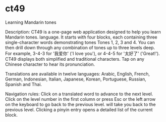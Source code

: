 # ct49
Learning Mandarin tones

Description: CT49 is a one-page web application designed to help you learn Mandarin tones.
language. It starts with four blocks, each containing three single-character words demonstrating tones
Tones 1, 2, 3 and 4. You can then drill down through any combination of tones up to three levels deep.
For example, 3-4-3 for '我爱你' ('I love you'), or 4-4-5 for '太好了' ('Great!'). CT49 displays both
simplified and traditional characters. Tap on any Chinese character to hear its pronunciation.
                                                                                                        
Translations are available in twelve languages: Arabic, English, French, German, Indonesian, Italian,
Japanese, Korean, Portuguese, Russian, Spanish and Thai.
                                                                                                        
Navigation rules:
 Click on a translated word to advance to the next level.
 Click on the level number in the first column or press Esc or the left arrow on the keyboard to go back to the previous level.
    will take you back to the previous level.
 Clicking a pinyin entry opens a detailed list of the current block.
